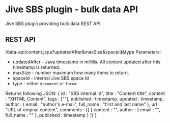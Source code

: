 Jive SBS plugin - bulk data API
===============

Jive SBS plugin providing bulk data REST API

REST API
--------

/data-api/content.jspa?updatedAfter&maxSize&spaceId&type
Parameters:

* updatedAfter - Java timestamp in millilis. All content updated after this timestamp is returned.
* maxSize - number maximum how many items to return.
* spaceId - internal Jive SBS space Id
* type - either `document` or `forum`

Returns following JSON:
		{
            id        : "SBS internal Id",
            title     : "Content title",
            content   : "XHTML Content",
            tags      : [""],
            published : timestamp,
            updated   : timestamp,
            author    : {
                email     : "author's e-mail",
                full_name : "first and last name"
            },
            url       : "URL of original content",
            comments  : {[
                {
                    content   : "",
                    author    : {
                        email     : "",
                        full_name : ""
                    },
                    published : timestamp
                }
            ]}
		}
